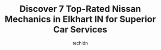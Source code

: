 ---
layout: ampstory
image: https://images.unsplash.com/photo-1629583825021-9fb0d16381ef?ixlib=rb-4.0.3&ixid=MnwxMjA3fDB8MHxwaG90by1wYWdlfHx8fGVufDB8fHx8&auto=format&fit=crop&w=640&h=853&q=80
author: techidn
featured: false
description: When it comes to finding reliable automotive experts in Elkhart IN, USA, look no further than the 7 best Nissan Mechanic in the area. With their exceptional skills and dedication to providin
title: Discover 7 Top-Rated Nissan Mechanics in Elkhart IN for Superior Car Services
cover:
   title: Discover 7 Top-Rated Nissan Mechanics in Elkhart IN for Superior Car Services
   subtitle: Rickpate
   background: https://images.unsplash.com/photo-1629583825021-9fb0d16381ef?ixlib=rb-4.0.3&ixid=MnwxMjA3fDB8MHxwaG90by1wYWdlfHx8fGVufDB8fHx8&auto=format&fit=crop&w=640&h=853&q=80

pages: 
 - layout: thirds
   top: <h1>#1 Auto Village Service Center</h1>
   bottom: "<p>We learned of Auto Village Service Center through our daughter, a single mom who has been taken in her past by multiple dishonest service centers.  Brian Crabb and his te</p>"
   background: https://www.knot35.com/toplist/wp-content/uploads/2023/06/best-nissan-mechanic-1-in-elkhart-in-1685839214.jpeg
   backgroundblur: true
 - layout: thirds
   top: <h1>#2 Jim Stones Service, Inc.</h1>
   bottom: "<p>225 W Lexington Ave, Elkhart, IN 46516, United States</p>"
   background: https://www.knot35.com/toplist/wp-content/uploads/2023/06/best-nissan-mechanic-2-in-elkhart-in-1685839214.png
   cta:
      link: https://www.knot35.com/toplist/discover-7-top-rated-nissan-mechanics-in-elkhart-in-for-superior-car-services/
      text: Discover 7 Top-Rated Nissan Mechanics in Elkhart IN for Superior Car Services
 - layout: thirds
   top: <h1>#3 Accelerators Inc</h1>
   bottom: "<p>406 Roske Dr, Elkhart, IN 46516, United States</p>"
   background: https://www.knot35.com/toplist/wp-content/uploads/2023/06/best-nissan-mechanic-3-in-elkhart-in-1685839215.jpeg
   cta:
      link: https://www.knot35.com/toplist/discover-7-top-rated-nissan-mechanics-in-elkhart-in-for-superior-car-services/
      text: Discover 7 Top-Rated Nissan Mechanics in Elkhart IN for Superior Car Services
 - layout: thirds
   top: <h1>#4 North Side Service Center</h1>
   bottom: "<p>140 County Rd 6 W, Elkhart, IN 46514, United States</p>"
   background: https://images.unsplash.com/photo-1615749413727-825b59a857b5?ixlib=rb-4.0.3&ixid=MnwxMjA3fDB8MHxwaG90by1wYWdlfHx8fGVufDB8fHx8&auto=format&fit=crop&w=640&h=853&q=80
   cta:
      link: https://www.knot35.com/toplist/discover-7-top-rated-nissan-mechanics-in-elkhart-in-for-superior-car-services/
      text: Discover 7 Top-Rated Nissan Mechanics in Elkhart IN for Superior Car Services
 - layout: thirds
   top: <h1>#5 Reynolds Auto Repair</h1>
   bottom: "<p>58127 State Rte 19, Elkhart, IN 46517, United States</p>"
   background: https://images.unsplash.com/photo-1489694553447-4c9339da310d?ixlib=rb-4.0.3&ixid=MnwxMjA3fDB8MHxwaG90by1wYWdlfHx8fGVufDB8fHx8&auto=format&fit=crop&w=640&h=853&q=80
   cta:
      link: https://www.knot35.com/toplist/discover-7-top-rated-nissan-mechanics-in-elkhart-in-for-superior-car-services/
      text: Discover 7 Top-Rated Nissan Mechanics in Elkhart IN for Superior Car Services
 - layout: thirds
   top: <h1>#6 Master Automotive</h1>
   bottom: "<p>215 N Main St, Elkhart, IN 46516, United States</p>"
   background: https://images.unsplash.com/photo-1567095761054-7a02e69e5c43?ixlib=rb-4.0.3&ixid=MnwxMjA3fDB8MHxwaG90by1wYWdlfHx8fGVufDB8fHx8&auto=format&fit=crop&w=640&h=853&q=80
   cta:
      link: https://www.knot35.com/toplist/discover-7-top-rated-nissan-mechanics-in-elkhart-in-for-superior-car-services/
      text: Discover 7 Top-Rated Nissan Mechanics in Elkhart IN for Superior Car Services
 - layout: thirds
   top: <h1>#7 Exit 92 RV & Auto Repair Inc</h1>
   bottom: "<p>524 Oakland Ave, Elkhart, IN 46516, United States</p>"
   background: https://images.unsplash.com/photo-1484589065579-248aad0d8b13?ixlib=rb-4.0.3&ixid=MnwxMjA3fDB8MHxwaG90by1wYWdlfHx8fGVufDB8fHx8&auto=format&fit=crop&w=640&h=853&q=80
   cta:
      link: https://www.knot35.com/toplist/discover-7-top-rated-nissan-mechanics-in-elkhart-in-for-superior-car-services/
      text: Discover 7 Top-Rated Nissan Mechanics in Elkhart IN for Superior Car Services
 - layout: thirds
   middle: Continue reading...
   background: https://images.unsplash.com/photo-1580610447943-1bfbef5efe07?ixlib=rb-4.0.3&ixid=MnwxMjA3fDB8MHxwaG90by1wYWdlfHx8fGVufDB8fHx8&auto=format&fit=crop&w=640&h=853&q=80
   cta:
      link: https://www.knot35.com/toplist/discover-7-top-rated-nissan-mechanics-in-elkhart-in-for-superior-car-services/
      text: Discover 7 Top-Rated Nissan Mechanics in Elkhart IN for Superior Car Services
      
---
